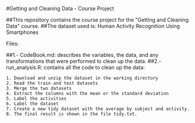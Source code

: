#Getting and Cleaning Data - Course Project

##This repository contains the course project for the "Getting and Cleaning Data" course. 
##The dataset used is: Human Activity Recognition Using Smartphones

Files:

##1.- CodeBook.md: describes the variables, the data, and any transformations that were performed to clean up the data.
##2.- run_analysis.R: contains all the code to clean up the data:

	1. Download and unzip the dataset in the working directory
	2. Read the train and test datasets
	3. Merge the two datasets
	4. Extract the columns with the mean or the standard deviation
	5. Label the activities
	6. Label the dataset
	7. Create a new tidy dataset with the average by subject and activity.
	8. The final result is shown in the file tidy.txt.


